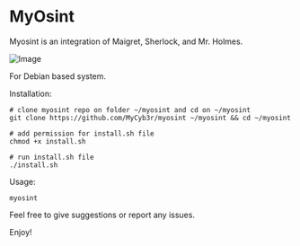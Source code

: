# MyOsint 

  Myosint is an integration of Maigret, Sherlock, and Mr. Holmes.
  
  ![Image](https://github.com/user-attachments/assets/aaae7b34-65c2-4d71-9b78-80aae6dd2216)
    
  For Debian based system.

  
  Installation:

  ```console
  # clone myosint repo on folder ~/myosint and cd on ~/myosint
  git clone https://github.com/MyCyb3r/myosint ~/myosint && cd ~/myosint

  # add permission for install.sh file
  chmod +x install.sh

  # run install.sh file
  ./install.sh
  ```
  Usage:
  ```console
  myosint
  ```
  Feel free to give suggestions or report any issues.
  
  Enjoy!
 

  
